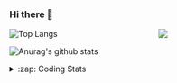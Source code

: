 ### Hi there 👋

<!--
**tao8687/tao8687** is a ✨ _special_ ✨ repository because its `README.md` (this file) appears on your GitHub profile.

Here are some ideas to get you started:

- 🔭 I’m currently working on ...
- 🌱 I’m currently learning ...
- 👯 I’m looking to collaborate on ...
- 🤔 I’m looking for help with ...
- 💬 Ask me about ...
- 📫 How to reach me: ...
- 😄 Pronouns: ...
- ⚡ Fun fact: ...
-->

<img align='right' src="https://media.giphy.com/media/M9gbBd9nbDrOTu1Mqx/giphy.gif" width="240">

  
![Top Langs](https://github-readme-stats.vercel.app/api/top-langs/?username=tao8687&layout=compact&title_color=23238E&text_color=A67D3D)

![Anurag's github stats](https://github-readme-stats.vercel.app/api?username=tao8687&show_icons=true&&text_color=A67D3D&title_color=23238E&show_icons=false&count_private=true&hide=stars)

<details>
  <summary>:zap: Coding Stats</summary>
  <br>
    
<!--START_SECTION:waka-->
![Code Time](http://img.shields.io/badge/Code%20Time-2%2C123%20hrs%2021%20mins-blue)

![Profile Views](http://img.shields.io/badge/Profile%20Views-0-blue)

**🐱 My GitHub Data** 

> 📦 1.5 MB Used in GitHub's Storage 
 > 
> 🏆 218 Contributions in the Year 2025
 > 
> 🚫 Not Opted to Hire
 > 
> 📜 63 Public Repositories 
 > 
> 🔑 24 Private Repositories 
 > 
**I'm an Early 🐤** 

```text
🌞 Morning                1820 commits        ██████████████████████░░░   89.52 % 
🌆 Daytime                90 commits          █░░░░░░░░░░░░░░░░░░░░░░░░   04.43 % 
🌃 Evening                119 commits         █░░░░░░░░░░░░░░░░░░░░░░░░   05.85 % 
🌙 Night                  4 commits           ░░░░░░░░░░░░░░░░░░░░░░░░░   00.20 % 
```
📅 **I'm Most Productive on Wednesday** 

```text
Monday                   292 commits         ████░░░░░░░░░░░░░░░░░░░░░   14.36 % 
Tuesday                  278 commits         ███░░░░░░░░░░░░░░░░░░░░░░   13.67 % 
Wednesday                348 commits         ████░░░░░░░░░░░░░░░░░░░░░   17.12 % 
Thursday                 272 commits         ███░░░░░░░░░░░░░░░░░░░░░░   13.38 % 
Friday                   288 commits         ████░░░░░░░░░░░░░░░░░░░░░   14.17 % 
Saturday                 282 commits         ███░░░░░░░░░░░░░░░░░░░░░░   13.87 % 
Sunday                   273 commits         ███░░░░░░░░░░░░░░░░░░░░░░   13.43 % 
```


📊 **This Week I Spent My Time On** 

```text
🕑︎ Time Zone: Asia/Shanghai

💬 Programming Languages: 
C++                      5 hrs 39 mins       ████████████████░░░░░░░░░   62.88 % 
XML                      1 hr 45 mins        █████░░░░░░░░░░░░░░░░░░░░   19.57 % 
Markdown                 31 mins             █░░░░░░░░░░░░░░░░░░░░░░░░   05.82 % 
C                        29 mins             █░░░░░░░░░░░░░░░░░░░░░░░░   05.54 % 
INI                      18 mins             █░░░░░░░░░░░░░░░░░░░░░░░░   03.44 % 

🔥 Editors: 
Cursor                   6 hrs 15 mins       █████████████████░░░░░░░░   69.64 % 
VS Code                  2 hrs 43 mins       ████████░░░░░░░░░░░░░░░░░   30.36 % 

🐱‍💻 Projects: 
src                      2 hrs 43 mins       ████████░░░░░░░░░░░░░░░░░   30.38 % 
icart_mini_driver_ws     2 hrs 31 mins       ███████░░░░░░░░░░░░░░░░░░   28.03 % 
als_ros                  1 hr 18 mins        ████░░░░░░░░░░░░░░░░░░░░░   14.60 % 
snap_map_icp             1 hr 17 mins        ████░░░░░░░░░░░░░░░░░░░░░   14.33 % 
quickmcl                 47 mins             ██░░░░░░░░░░░░░░░░░░░░░░░   08.75 % 

💻 Operating System: 
Linux                    8 hrs 59 mins       █████████████████████████   100.00 % 
```

**I Mostly Code in C++** 

```text
C++                      11 repos            █████████░░░░░░░░░░░░░░░░   34.38 % 
Python                   8 repos             ██████░░░░░░░░░░░░░░░░░░░   25.00 % 
JavaScript               2 repos             ██░░░░░░░░░░░░░░░░░░░░░░░   06.25 % 
Batchfile                1 repo              █░░░░░░░░░░░░░░░░░░░░░░░░   03.12 % 
HTML                     1 repo              █░░░░░░░░░░░░░░░░░░░░░░░░   03.12 % 
```



**Timeline**

![Lines of Code chart](https://raw.githubusercontent.com/tao8687/tao8687/master/assets/bar_graph.png)


 Last Updated on 05/08/2025 02:12:02 UTC
<!--END_SECTION:waka-->
</details>
